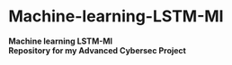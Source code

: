 # Machine-learning-LSTM-MI
<b>Machine learning LSTM-MI <br><b>
Repository for my Advanced Cybersec Project
